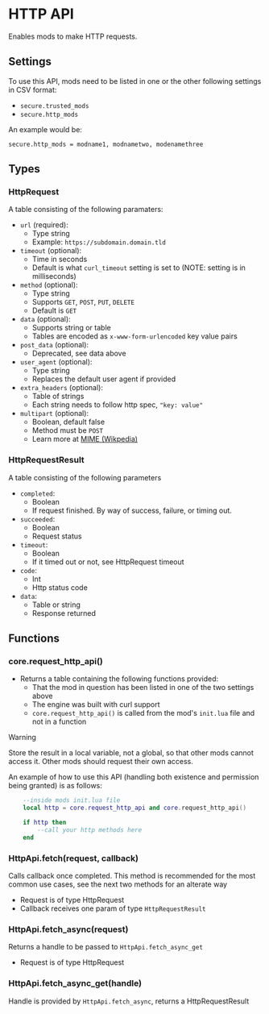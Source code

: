 # HTTP API

Enables mods to make HTTP requests.

## Settings

To use this API, mods need to be listed in one or the other following 
settings in CSV format:
* `secure.trusted_mods`
* `secure.http_mods`

An example would be:

```
secure.http_mods = modname1, modnametwo, modenamethree
```

## Types

### HttpRequest

A table consisting of the following paramaters:

* `url` (required):
  * Type string
  * Example: `https://subdomain.domain.tld`
* `timeout` (optional): 
  * Time in seconds
  * Default is what `curl_timeout` setting is set to (NOTE: setting is 
    in milliseconds)
* `method` (optional):
  * Type string
  * Supports `GET`, `POST`, `PUT`, `DELETE`
  * Default is `GET`
* `data` (optional):
  * Supports string or table
  * Tables are encoded as `x-www-form-urlencoded` key value pairs
* `post_data` (optional):
  * Deprecated, see data above
* `user_agent` (optional):
  * Type string
  * Replaces the default user agent if provided
* `extra_headers` (optional):
  * Table of strings
  * Each string needs to follow http spec, `"key: value"`
* `multipart` (optional):
  * Boolean, default false
  * Method must be `POST`
  * Learn more at [MIME (Wikpedia)](https://en.wikipedia.org/wiki/MIME#Multipart_messages)

### HttpRequestResult

A table consisting of the following parameters

* `completed`:
  * Boolean
  * If request finished. By way of success, failure, or timing out.
* `succeeded`:
  * Boolean
  * Request status
* `timeout`:
  * Boolean
  * If it timed out or not, see HttpRequest timeout
* `code`:
  * Int
  * Http status code
* `data`:
  * Table or string
  * Response returned

## Functions

### core.request_http_api()

* Returns a table containing the following functions provided:
  * That the mod in question has been listed in one of the two 
    settings above
  * The engine was built with curl support
  * `core.request_http_api()` is called from the mod's `init.lua` file and not in a function

> [!WARNING]  
> Store the result in a local variable, not a global, so that 
> other mods cannot access it. Other mods should request their own 
> access.

An example of how to use this API (handling both existence and permission 
being granted) is as follows:
```lua
    --inside mods init.lua file
    local http = core.request_http_api and core.request_http_api()

    if http then
        --call your http methods here
    end
```

### HttpApi.fetch(request, callback)

Calls callback once completed. This method is recommended for the most 
common use cases, see the next two methods for an alterate way

* Request is of type HttpRequest
* Callback receives one param of type `HttpRequestResult`

### HttpApi.fetch_async(request)

Returns a handle to be passed to `HttpApi.fetch_async_get`

* Request is of type HttpRequest

### HttpApi.fetch_async_get(handle)

Handle is provided by `HttpApi.fetch_async`, returns a HttpRequestResult